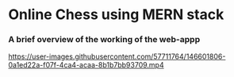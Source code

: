 # Online Chess using MERN  stack

### A brief overview of the working of the web-appp

https://user-images.githubusercontent.com/57711764/146601806-0a1ed22a-f07f-4ca4-acaa-8b1b7bb93709.mp4
